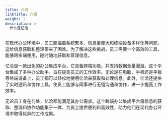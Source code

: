 ```yaml
---
title: 介绍
linkTitle: 介绍
weight: 1
description: >
  什么是亿洽.
---
```


在现代办公环境中，员工面临着系统繁多、信息量庞大和终端设备多样化等问题，这给信息获取和整理带来了困难。为了解决这些挑战，员工需要一个高效的工具，能够跨多端使用，随时随地获取和管理信息。

亿洽是一款出色的办公集成平台，它具备跨端功能，并支持数据全量漫游。这个平台集成了多种办公助手，旨在提高员工的工作效率。无论是在电脑、手机还是平板等终端设备上，员工都可以轻松地使用亿洽来获取和处理信息。此外，亿洽还提供了实时通讯和协作工具，使员工能够与同事进行无缝沟通和协作，进一步提高工作效率。

无论员工身在何处，亿洽都能满足其办公需求。这个跨端办公集成平台将信息的获取、整理和协作功能集于一体，为员工提供便利和高效性，助力他们在现代办公环境中取得优异的工作成果。